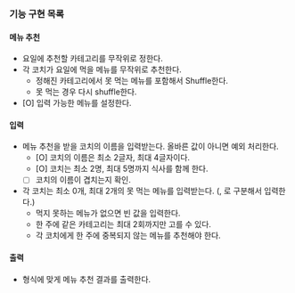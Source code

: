 ### 기능 구현 목록

#### 메뉴 추천
- 요일에 추천할 카테고리를 무작위로 정한다.
- 각 코치가 요일에 먹을 메뉴를 무작위로 추천한다.
  - 정해진 카테고리에서 못 먹는 메뉴를 포함해서 Shuffle한다.
  - 못 먹는 경우 다시 shuffle한다.
- [O] 입력 가능한 메뉴를 설정한다.


#### 입력
- 메뉴 추천을 받을 코치의 이름을 입력받는다. 올바른 값이 아니면 예외 처리한다.
  - [O] 코치의 이름은 최소 2글자, 최대 4글자이다.
  - [O] 코치는 최소 2명, 최대 5명까지 식사를 함께 한다.
  - [ ] 코치의 이름이 겹치는지 확인.
- 각 코치는 최소 0개, 최대 2개의 못 먹는 메뉴를 입력받는다. (, 로 구분해서 입력한다.)
  - 먹지 못하는 메뉴가 없으면 빈 값을 입력한다.
  - 한 주에 같은 카테고리는 최대 2회까지만 고를 수 있다.
  - 각 코치에게 한 주에 중복되지 않는 메뉴를 추천해야 한다.
 
#### 출력
- 형식에 맞게 메뉴 추천 결과를 출력한다.
